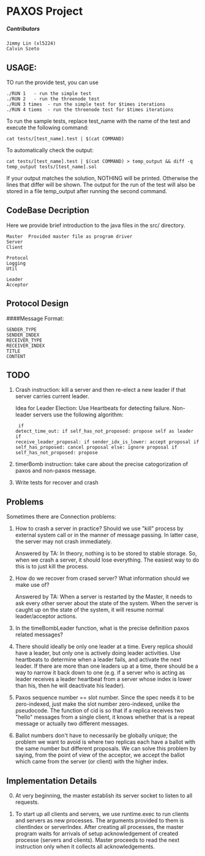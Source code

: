 PAXOS Project 
=============

##### Contributors

 	Jimmy Lin (xl5224)
 	Calvin Szeto 

USAGE:
---------------
TO run the provide test, you can use

    ./RUN 1   - run the simple test
    ./RUN 2   - run the threenode test
    ./RUN 3 times  - run the simple test for $times iterations
    ./RUN 4 tiems  - run the threenode test for $times iterations

To run the sample tests, replace test_name with the name of the test and execute the following command:

	cat tests/[test_name].test | $(cat COMMAND)

To automatically check the output:

	cat tests/[test_name].test | $(cat COMMAND) > temp_output && diff -q temp_output tests/[test_name].sol

If your output matches the solution, NOTHING will be printed. Otherwise the lines that differ will be shown. 
The output for the run of the test will also be stored in a file temp_output after running the second command.

CodeBase Decription
------------------
Here we provide brief introduction to the java files in the src/ directory.

	Master  Provided master file as program driver
	Server
	Client
	
	Protocol
	Logging
	Util

	Leader
	Acceptor

Protocol Design
----------------

####Message Format: 

	SENDER_TYPE 
	SENDER_INDEX
	RECEIVER_TYPE
	RECEIVER_INDEX
	TITLE
	CONTENT


TODO
----------------
1. Crash instruction: kill a server and then re-elect a new leader if that server carries current leader.

    Idea for Leader Election:
        Use Heartbeats for detecting failure.
        Non-leader servers use the following algorithm:
        <pre><code>
            if detect_time_out:
                if self_has_not_proposed:
                    propose self as leader
            if receive_leader_proposal:
                if sender_idx_is_lower:
                    accept proposal
                    if self_has_proposed:
                        cancel proposal
                else:
                    ignore proposal
                    if self_has_not_proposed:
                        propose
        </pre></code>
    

2. timerBomb instruction: take care about the precise catogorization of paxos and non-paxos message.
4. Write tests for recover and crash

Problems
---------------

Sometimes there are Connection problems:

1. How to crash a server in practice? Should we use "kill" process by external system call or in the manner of message passing. In latter case, the server may not crash immediately. 
    
    Answered by TA: In theory, nothing is to be stored to stable storage. So, when we crash a server, it should lose everything. The easiest way to do this is to just kill the process.
    
2. How do we recover from crased server? What information should we make use of?

    Answered by TA: When a server is restarted by the Master, it needs to ask every other server about the state of the system. When the server is caught up on the state of the system, it will resume normal leader/acceptor actions.

3. In the timeBombLeader function, what is the precise definition paxos related messages? 

4. There should ideally be only one leader at a time. Every replica should have a leader, but only one is actively doing leader activities. Use heartbeats to determine when a leader fails, and activate the next leader. If there are more than one leaders up at a time, there should be a way to narrow it back down to one (e.g. if a server who is acting as leader receives a leader heartbeat from a server whose index is lower than his, then he will deactivate his leader).

5. Paxos sequence number == slot number. Since the spec needs it to be zero-indexed, just make the slot number zero-indexed, unlike the pseudocode. The function of cid is so that if a replica receives two "hello" messages from a single client, it knows whether that is a repeat message or actually two different messages. 

6. Ballot numbers don't have to necessarily be globally unique; the problem we want to avoid is where two replicas each have a ballot with the same number but different proposals. We can solve this problem by saying, from the point of view of the acceptor, we accept the ballot which came from the server (or client) with the higher index. 



Implementation Details
---------------
0. At very beginning, the master establish its server socket to listen to all
   requests.

1. To start up all clients and servers, we use runtime.exec to run clients and
   servers as new processes. The arguments provided to them is clientIndex or
   serverIndex. After creating all processes, the master program waits for 
   arrivals of setup acknowledgement of created processe (servers and
   clients). Master proceeds to read the next instruction only when it
   collects all acknowledgements. 
